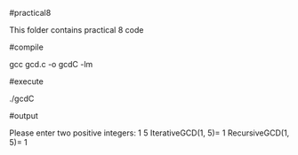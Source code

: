 #practical8

This folder contains practical 8 code 

#compile

gcc gcd.c -o gcdC -lm

#execute 

./gcdC

#output

Please enter two positive integers:
1
5
IterativeGCD(1, 5)= 1
RecursiveGCD(1, 5)= 1
